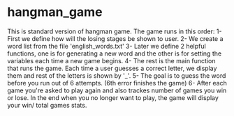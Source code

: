 # hangman_game

This is standard version of hangman game. The game runs in this order:
1- First we define how will the losing stages be shown to user. 
2- We create a word list from the file 'english_words.txt'
3- Later we define 2 helpful functions, one is for generating a new word and the other is for setting the variables
each time a new game begins. 
4- The rest is the main function that runs the game. Each time a user guesses a correct letter, we display them and 
rest of the letters is shown by '_'.
5- The goal is to guess the word before you run out of 6 attempts. (6th error finishes the game)
6- After each game you're asked to play again and also trackes number of games you win or lose. In the end when you no 
longer want to play, the game will display your win/ total games stats.
